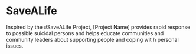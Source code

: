 # SaveALife
Inspired by the #SaveALife Project, [Project Name] provides rapid response to possible suicidal persons and helps educate communities and community leaders about supporting people and coping wit h personal issues.
